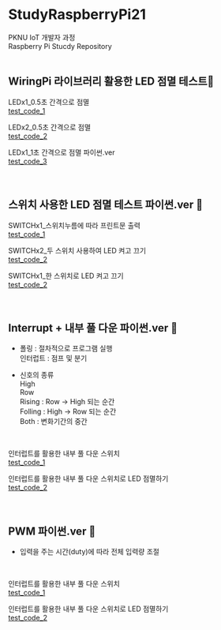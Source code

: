 # StudyRaspberryPi21
PKNU IoT 개발자 과정   
Raspberry Pi Stucdy Repository
<br>
<br>

## WiringPi 라이브러리 활용한 LED 점멸 테스트🎯

LEDx1_0.5초 간격으로 점멸   
[test_code_1](https://github.com/HongryeolSeong/StudyRaspberryPi21/blob/main/0521/gpio_test.c "1")
<br>

LEDx2_0.5초 간격으로 점멸   
[test_code_2](https://github.com/HongryeolSeong/StudyRaspberryPi21/blob/main/0521/gpio_test2.c "2")
<br>

LEDx1_1초 간격으로 점멸 파이썬.ver   
[test_code_3](https://github.com/HongryeolSeong/StudyRaspberryPi21/blob/main/0521/gpio_test3.py "3")
<br>
<br>
<br>

## 스위치 사용한 LED 점멸 테스트 파이썬.ver 🎯

SWITCHx1_스위치누름에 따라 프린트문 출력   
[test_code_1](https://github.com/HongryeolSeong/StudyRaspberryPi21/blob/main/0524/sw1.py "4")
<br>

SWITCHx2_두 스위치 사용하여 LED 켜고 끄기   
[test_code_2](https://github.com/HongryeolSeong/StudyRaspberryPi21/blob/main/0524/sw2.py "5")
<br>

SWITCHx1_한 스위치로 LED 켜고 끄기   
[test_code_2](https://github.com/HongryeolSeong/StudyRaspberryPi21/blob/main/0524/sw3.py "6")
<br>
<br>
<br>

## Interrupt + 내부 풀 다운 파이썬.ver 🎯


* 폴링 : 절차적으로 프로그램 실행   
  인터럽트 : 점프 및 분기   

* 신호의 종류   
High   
Row   
Rising : Row -> High 되는 순간   
Folling : High -> Row 되는 순간   
Both : 변화기간의 중간   
<br>

인터럽트를 활용한 내부 풀 다운 스위치   
[test_code_1](https://github.com/HongryeolSeong/StudyRaspberryPi21/blob/main/0525/int.py "7")
<br>

인터럽트를 활용한 내부 풀 다운 스위치로 LED 점멸하기   
[test_code_2](https://github.com/HongryeolSeong/StudyRaspberryPi21/blob/main/0525/int_led.py "8")
<br>
<br>
<br>

## PWM 파이썬.ver 🎯

* 입력을 주는 시간(duty)에 따라 전체 입력량 조절   
<br>

인터럽트를 활용한 내부 풀 다운 스위치   
[test_code_1](https://github.com/HongryeolSeong/StudyRaspberryPi21/blob/main/0525/int.py "7")
<br>

인터럽트를 활용한 내부 풀 다운 스위치로 LED 점멸하기   
[test_code_2](https://github.com/HongryeolSeong/StudyRaspberryPi21/blob/main/0525/int_led.py "8")
<br>
